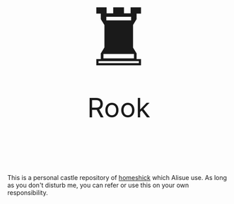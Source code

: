 <div style="text-align:center; padding: 100px">
  <span style="font-size:180px">♜</span>
  <br />
  <br />
  <span style="font-size:60px">Rook</span>
</div>

This is a personal castle repository of [homeshick](https://github.com/andsens/homeshick) which Alisue use.
As long as you don't disturb me, you can refer or use this on your own responsibility.
